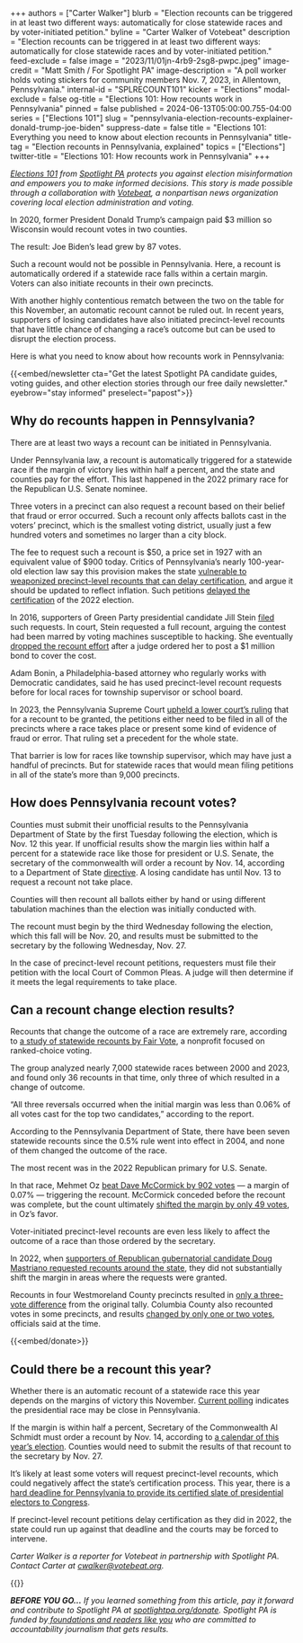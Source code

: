 +++
authors = ["Carter Walker"]
blurb = "Election recounts can be triggered in at least two different ways: automatically for close statewide races and by voter-initiated petition."
byline = "Carter Walker of Votebeat"
description = "Election recounts can be triggered in at least two different ways: automatically for close statewide races and by voter-initiated petition."
feed-exclude = false
image = "2023/11/01jn-4rb9-2sg8-pwpc.jpeg"
image-credit = "Matt Smith / For Spotlight PA"
image-description = "A poll worker holds voting stickers for community members Nov. 7, 2023, in Allentown, Pennsylvania."
internal-id = "SPLRECOUNT101"
kicker = "Elections"
modal-exclude = false
og-title = "Elections 101: How recounts work in Pennsylvania"
pinned = false
published = 2024-06-13T05:00:00.755-04:00
series = ["Elections 101"]
slug = "pennsylvania-election-recounts-explainer-donald-trump-joe-biden"
suppress-date = false
title = "Elections 101: Everything you need to know about election recounts in Pennsylvania"
title-tag = "Election recounts in Pennsylvania, explained"
topics = ["Elections"]
twitter-title = "Elections 101: How recounts work in Pennsylvania"
+++

<a href="https://www.spotlightpa.org/series/elections-101/"><em>Elections 101</em></a><em> from </em><a href="https://www.spotlightpa.org/"><em>Spotlight PA</em></a><em> protects you against election misinformation and empowers you to make informed decisions. This story is made possible through a collaboration with </em><a href="https://www.votebeat.org/"><em>Votebeat</em></a><em>, a nonpartisan news organization covering local election administration and voting.</em>

In 2020, former President Donald Trump’s campaign paid $3 million so Wisconsin would recount votes in two counties.

The result: Joe Biden’s lead grew by 87 votes.

Such a recount would not be possible in Pennsylvania. Here, a recount is automatically ordered if a statewide race falls within a certain margin. Voters can also initiate recounts in their own precincts.

With another highly contentious rematch between the two on the table for this November, an automatic recount cannot be ruled out. In recent years, supporters of losing candidates have also initiated precinct-level recounts that have little chance of changing a race’s outcome but can be used to disrupt the election process.

Here is what you need to know about how recounts work in Pennsylvania:

{{<embed/newsletter cta="Get the latest Spotlight PA candidate guides, voting guides, and other election stories through our free daily newsletter." eyebrow="stay informed" preselect="papost">}}

## Why do recounts happen in Pennsylvania?

There are at least two ways a recount can be initiated in Pennsylvania.

Under Pennsylvania law, a recount is automatically triggered for a statewide race if the margin of victory lies within half a percent, and the state and counties pay for the effort. This last happened in the 2022 primary race for the Republican U.S. Senate nominee.

Three voters in a precinct can also request a recount based on their belief that fraud or error occurred. Such a recount only affects ballots cast in the voters’ precinct, which is the smallest voting district, usually just a few hundred voters and sometimes no larger than a city block.

The fee to request such a recount is $50, a price set in 1927 with an equivalent value of $900 today. Critics of Pennsylvania’s nearly 100-year-old election law say this provision makes the state <a href="https://www.votebeat.org/pennsylvania/2024/03/28/federal-ecra-deadline-certification-election-results-recount-petitions/">vulnerable to weaponized precinct-level recounts that can delay certification</a>, and argue it should be updated to reflect inflation. Such petitions <a href="https://www.votebeat.org/pennsylvania/2022/12/29/23531064/pennsylvania-recount-petitions-certification-delay-history/">delayed the certification</a> of the 2022 election.

In 2016, supporters of Green Party presidential candidate Jill Stein <a href="https://www.politico.com/story/2016/11/stein-moves-for-pennsylvania-recount-231882">filed</a> such requests. In court, Stein requested a full recount, arguing the contest had been marred by voting machines susceptible to hacking. She eventually <a href="https://www.politico.com/story/2016/12/green-party-drops-pennsylvania-recount-bid-232159">dropped the recount effort</a> after a judge ordered her to post a $1 million bond to cover the cost.

Adam Bonin, a Philadelphia-based attorney who regularly works with Democratic candidates, said he has used precinct-level recount requests before for local races for township supervisor or school board.

In 2023, the Pennsylvania Supreme Court <a href="https://www.readingeagle.com/2023/05/12/pa-supreme-court-rejects-berks-gop-election-recount-petitions/">upheld a lower court’s ruling</a> that for a recount to be granted, the petitions either need to be filed in all of the precincts where a race takes place or present some kind of evidence of fraud or error. That ruling set a precedent for the whole state.

That barrier is low for races like township supervisor, which may have just a handful of precincts. But for statewide races that would mean filing petitions in all of the state’s more than 9,000 precincts.

## How does Pennsylvania recount votes?

Counties must submit their unofficial results to the Pennsylvania Department of State by the first Tuesday following the election, which is Nov. 12 this year. If unofficial results show the margin lies within half a percent for a statewide race like those for president or U.S. Senate, the secretary of the commonwealth will order a recount by Nov. 14, according to a Department of State <a href="https://www.dos.pa.gov/VotingElections/OtherServicesEvents/Documents/2023-Statewide-Return-and-Recount-Directive.pdf">directive</a>. A losing candidate has until Nov. 13 to request a recount not take place.

Counties will then recount all ballots either by hand or using different tabulation machines than the election was initially conducted with.

The recount must begin by the third Wednesday following the election, which this fall will be Nov. 20, and results must be submitted to the secretary by the following Wednesday, Nov. 27.

In the case of precinct-level recount petitions, requesters must file their petition with the local Court of Common Pleas. A judge will then determine if it meets the legal requirements to take place.

## Can a recount change election results?

Recounts that change the outcome of a race are extremely rare, according to <a href="https://fairvote.org/report/election-recounts-2023/">a study of statewide recounts by Fair Vote</a>, a nonprofit focused on ranked-choice voting.

The group analyzed nearly 7,000 statewide races between 2000 and 2023, and found only 36 recounts in that time, only three of which resulted in a change of outcome.

“All three reversals occurred when the initial margin was less than 0.06% of all votes cast for the top two candidates,” according to the report.

According to the Pennsylvania Department of State, there have been seven statewide recounts since the 0.5% rule went into effect in 2004, and none of them changed the outcome of the race.

The most recent was in the 2022 Republican primary for U.S. Senate.

In that race, Mehmet Oz <a href="https://www.inquirer.com/politics/election/live/pa-republican-senate-recount-results-mehmet-oz-david-mccormick-20220526.html">beat Dave McCormick by 902 votes</a> — a margin of 0.07% — triggering the recount. McCormick conceded before the recount was complete, but the count ultimately <a href="https://www.cnn.com/2022/06/08/politics/recount-pennsylvania-senate-gop-primary-oz-mccormick/index.html">shifted the margin by only 49 votes</a>, in Oz’s favor.

Voter-initiated precinct-level recounts are even less likely to affect the outcome of a race than those ordered by the secretary.

In 2022, when <a href="https://www.inquirer.com/politics/election/doug-mastriano-pa-governor-election-results-recount-petitions-20221123.html">supporters of Republican gubernatorial candidate Doug Mastriano requested recounts around the state</a>, they did not substantially shift the margin in areas where the requests were granted.

Recounts in four Westmoreland County precincts resulted in <a href="https://triblive.com/local/westmoreland/westmoreland-recount-completed-officials-say-no-evidence-of-widespread-errors-found/">only a three-vote difference</a> from the original tally. Columbia County also recounted votes in some precincts, and results <a href="https://www.votebeat.org/pennsylvania/2022/12/1/23488003/recount-petitions-delay-certifications-without-evidence/">changed by only one or two votes</a>, officials said at the time.

{{<embed/donate>}}

## Could there be a recount this year?

Whether there is an automatic recount of a statewide race this year depends on the margins of victory this November. <a href="https://projects.fivethirtyeight.com/polls/president-general/2024/pennsylvania/">Current polling</a> indicates the presidential race may be close in Pennsylvania.

If the margin is within half a percent, Secretary of the Commonwealth Al Schmidt must order a recount by Nov. 14, according to <a href="https://www.dos.pa.gov/VotingElections/CandidatesCommittees/RunningforOffice/Documents/2024%20Pennsylvania%20Election%20Calendar.pdf">a calendar of this year’s election</a>. Counties would need to submit the results of that recount to the secretary by Nov. 27.

It’s likely at least some voters will request precinct-level recounts, which could negatively affect the state’s certification process. This year, there is a <a href="https://www.votebeat.org/pennsylvania/2024/03/28/federal-ecra-deadline-certification-election-results-recount-petitions/">hard deadline for Pennsylvania to provide its certified slate of presidential electors to Congress</a>.

If precinct-level recount petitions delay certification as they did in 2022, the state could run up against that deadline and the courts may be forced to intervene. <em></em>

<em>Carter Walker is a reporter for Votebeat in partnership with Spotlight PA. Contact Carter at </em><a href="mailto:cwalker@votebeat.org"><em>cwalker@votebeat.org</em></a><em>.</em>

{{<dewey-assistant>}}

<strong><em>BEFORE YOU GO…</em></strong><em> If you learned something from this article, pay it forward and contribute to Spotlight PA at </em><a href="https://www.spotlightpa.org/donate"><em>spotlightpa.org/donate</em></a><em>. Spotlight PA is funded by</em><a href="https://www.spotlightpa.org/support"><em> foundations and readers like you</em></a><em> who are committed to accountability journalism that gets results.</em>

